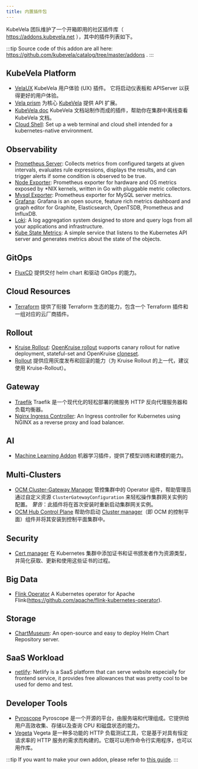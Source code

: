 ```yaml
---
title: 内置插件包
---
```


KubeVela 团队维护了一个开箱即用的社区插件库（ https://addons.kubevela.net ），其中的插件列表如下。

:::tip
Source code of this addon are all here: https://github.com/kubevela/catalog/tree/master/addons .
:::

## KubeVela Platform

* [VelaUX](./velaux.md) KubeVela 用户体验 (UX) 插件。 它将启动仪表板和 APIServer 以获得更好的用户体验。
* [Vela prism](./vela-prism.md) 为核心 [KubeVela](https://github.com/kubevela/kubevela)  提供 API 扩展。
* [KubeVela doc](./kubevela-io.md) KubeVela 文档站制作而成的插件，帮助你在集群中离线查看 KubeVela 文档。
* [Cloud Shell](../../tutorials/cloud-shell.md): Set up a web terminal and cloud shell intended for a kubernetes-native environment.


## Observability

* [Prometheus Server](../../platform-engineers/operations/observability.md): Collects metrics from configured targets at given intervals, evaluates rule expressions, displays the results, and can trigger alerts if some condition is observed to be true.
* [Node Exporter](../../platform-engineers/operations/observability.md): Prometheus exporter for hardware and OS metrics exposed by *NIX kernels, written in Go with pluggable metric collectors.
* [Mysql Exporter](../../../../../../docs/reference/addons/mysql-exporter.md): Prometheus exporter for MySQL server metrics.
* [Grafana](../../platform-engineers/operations/observability.md): Grafana is an open source, feature rich metrics dashboard and graph editor for Graphite, Elasticsearch, OpenTSDB, Prometheus and InfluxDB.
* [Loki](../../platform-engineers/operations/o11y/logging.md): A log aggregation system designed to store and query logs from all your applications and infrastructure.
* [Kube State Metrics](../../platform-engineers/operations/observability.md): A simple service that listens to the Kubernetes API server and generates metrics about the state of the objects.

## GitOps

* [FluxCD](./fluxcd.md) 提供交付 helm chart 和驱动 GitOps 的能力。

## Cloud Resources

* [Terraform](./terraform.md) 提供了衔接 Terraform 生态的能力，包含一个 Terraform 插件和一组对应的云厂商插件。

## Rollout

* [Kruise Rollout](./kruise-rollout.md): [OpenKruise rollout](https://github.com/openkruise/rollouts) supports canary rollout for native deployment, stateful-set and OpenKruise [cloneset](https://openkruise.io/docs/user-manuals/cloneset/).
* [Rollout](./rollout.md) 提供应用灰度发布和回滚的能力（为 Kruise Rollout 的上一代，建议使用 Kruise-Rollout）。

## Gateway

* [Traefik](./traefik.md) Traefik 是一个现代化的轻松部署的微服务 HTTP 反向代理服务器和负载均衡器。
* [Nginx Ingress Controller](./nginx-ingress-controller.md): An Ingress controller for Kubernetes using NGINX as a reverse proxy and load balancer.

## AI

* [Machine Learning Addon](./ai.md) 机器学习插件，提供了模型训练和建模的能力。

## Multi-Clusters

* [OCM Cluster-Gateway Manager](./ocm-gateway-manager-addon.md)  管控集群中的 Operator 组件，帮助管理员通过自定义资源 `ClusterGatewayConfiguration` 来轻松操作集群网关实例的配置。 *警告*：此插件将在首次安装时重新启动集群网关实例。
* [OCM Hub Control Plane](./ocm-hub-control-plane.md) 帮助你启动 [Cluster manager](https://open-cluster-management.io/getting-started/core/cluster-manager/)（即 OCM 的控制平面）组件并将其安装到控制平面集群中。

## Security

* [Cert manager](./cert-manager.md) 在 Kubernetes 集群中添加证书和证书颁发者作为资源类型，并简化获取、更新和使用这些证书的过程。

## Big Data

* [Flink Operator](./flink-kubernetes-operator.md) A Kubernetes operator for Apache Flink(https://github.com/apache/flink-kubernetes-operator).

## Storage

* [ChartMuseum](../../../../../../docs/reference/addons/chartmuseum): An open-source and easy to deploy Helm Chart Repository server.

## SaaS Workload

* [netlify](../../../../../../docs/reference/addons/netlify): Netlify is a SaaS platform that can serve website especially for frontend service, it provides free allowances that was pretty cool to be used for demo and test.

## Developer Tools

* [Pyroscope](./pyroscope.md) Pyroscope 是一个开源的平台，由服务端和代理组成。它提供给用户高效收集、存储以及查询 CPU 和磁盘状态的能力。
* [Vegeta](./vegeta.md) Vegeta 是一种多功能的 HTTP 负载测试工具，它是基于对具有恒定请求率的 HTTP 服务的需求而构建的。它既可以用作命令行实用程序，也可以用作库。

:::tip
If you want to make your own addon, please refer to [this guide](../../platform-engineers/addon/intro.md).
:::